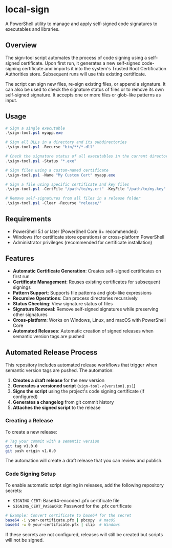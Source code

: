 # local-sign

A PowerShell utility to manage and apply self-signed code signatures to executables and libraries.

## Overview

The sign-tool script automates the process of code signing using a self-signed certificate. Upon first run, it generates a new self-signed code-signing certificate and imports it into the system's Trusted Root Certification Authorities store. Subsequent runs will use this existing certificate.

The script can sign new files, re-sign existing files, or append a signature. It can also be used to check the signature status of files or to remove its own self-signed signature. It accepts one or more files or glob-like patterns as input.

## Usage

```powershell
# Sign a single executable
.\sign-tool.ps1 myapp.exe

# Sign all DLLs in a directory and its subdirectories
.\sign-tool.ps1 -Recurse "bin/**/*.dll"

# Check the signature status of all executables in the current directory
.\sign-tool.ps1 -Status "*.exe"

# Sign files using a custom-named certificate
.\sign-tool.ps1 -Name "My Custom Cert" myapp.exe

# Sign a file using specific certificate and key files
.\sign-tool.ps1 -CertFile "/path/to/my.crt" -KeyFile "/path/to/my.key" myapp.exe

# Remove self-signatures from all files in a release folder
.\sign-tool.ps1 -Clear -Recurse "release/"
```

## Requirements

- PowerShell 5.1 or later (PowerShell Core 6+ recommended)
- Windows (for certificate store operations) or cross-platform PowerShell
- Administrator privileges (recommended for certificate installation)

## Features

- **Automatic Certificate Generation**: Creates self-signed certificates on first run
- **Certificate Management**: Reuses existing certificates for subsequent signings
- **Pattern Support**: Supports file patterns and glob-like expressions
- **Recursive Operations**: Can process directories recursively
- **Status Checking**: View signature status of files
- **Signature Removal**: Remove self-signed signatures while preserving other signatures
- **Cross-platform**: Works on Windows, Linux, and macOS with PowerShell Core 
- **Automated Releases**: Automatic creation of signed releases when semantic version tags are pushed

## Automated Release Process

This repository includes automated release workflows that trigger when semantic version tags are pushed. The automation:

1. **Creates a draft release** for the new version
2. **Generates a versioned script** (`sign-tool-v{version}.ps1`) 
3. **Signs the script** using the project's code signing certificate (if configured)
4. **Generates a changelog** from git commit history
5. **Attaches the signed script** to the release

### Creating a Release

To create a new release:

```bash
# Tag your commit with a semantic version
git tag v1.0.0
git push origin v1.0.0
```

The automation will create a draft release that you can review and publish.

### Code Signing Setup

To enable automatic script signing in releases, add the following repository secrets:

- `SIGNING_CERT`: Base64-encoded .pfx certificate file
- `SIGNING_CERT_PASSWORD`: Password for the .pfx certificate

```bash
# Example: Convert certificate to base64 for the secret
base64 -i your-certificate.pfx | pbcopy  # macOS
base64 -w 0 your-certificate.pfx | clip  # Windows
```

If these secrets are not configured, releases will still be created but scripts will not be signed.
